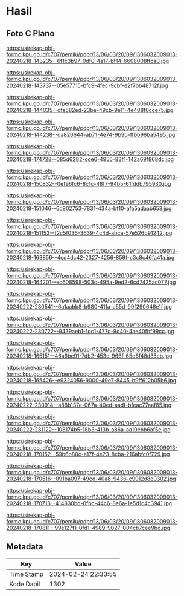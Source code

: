 # Hasil

## Foto C Plano

https://sirekap-obj-formc.kpu.go.id/c707/pemilu/pdpr/13/06/03/20/09/1306032009013-20240218-143235--6f1c3b97-0df0-4a17-bf14-6608008ffca0.jpg

https://sirekap-obj-formc.kpu.go.id/c707/pemilu/pdpr/13/06/03/20/09/1306032009013-20240218-143737--05e57715-bfc9-4fec-9cbf-e2f7bb48712f.jpg

https://sirekap-obj-formc.kpu.go.id/c707/pemilu/pdpr/13/06/03/20/09/1306032009013-20240218-144035--dfe582ed-23be-49cb-9e11-4e408f0cce75.jpg

https://sirekap-obj-formc.kpu.go.id/c707/pemilu/pdpr/13/06/03/20/09/1306032009013-20240218-144238--da826644-ab71-4e74-9b9b-ffbb96ba5495.jpg

https://sirekap-obj-formc.kpu.go.id/c707/pemilu/pdpr/13/06/03/20/09/1306032009013-20240218-174728--085d6282-cce6-4956-83f1-142a69f868dc.jpg

https://sirekap-obj-formc.kpu.go.id/c707/pemilu/pdpr/13/06/03/20/09/1306032009013-20240218-150832--0ef96fc6-8c1c-48f7-94b5-61fddb795930.jpg

https://sirekap-obj-formc.kpu.go.id/c707/pemilu/pdpr/13/06/03/20/09/1306032009013-20240218-151046--6c902753-7831-434a-bf10-afa5adaab653.jpg

https://sirekap-obj-formc.kpu.go.id/c707/pemilu/pdpr/13/06/03/20/09/1306032009013-20240218-151153--f2c5f036-3639-4c4d-abca-57e526b91242.jpg

https://sirekap-obj-formc.kpu.go.id/c707/pemilu/pdpr/13/06/03/20/09/1306032009013-20240218-163856--4cd4dc42-2327-4256-859f-c3c8c46fa41a.jpg

https://sirekap-obj-formc.kpu.go.id/c707/pemilu/pdpr/13/06/03/20/09/1306032009013-20240218-164201--ec608598-503c-495a-9ed2-6cd7425ac077.jpg

https://sirekap-obj-formc.kpu.go.id/c707/pemilu/pdpr/13/06/03/20/09/1306032009013-20240222-230541--6a1aabb8-b980-411a-a55d-99f290646e1f.jpg

https://sirekap-obj-formc.kpu.go.id/c707/pemilu/pdpr/13/06/03/20/09/1306032009013-20240222-230722--9439aeb1-1dc1-477d-9d40-4ae40fbf99cc.jpg

https://sirekap-obj-formc.kpu.go.id/c707/pemilu/pdpr/13/06/03/20/09/1306032009013-20240218-165151--46a6be91-7db2-453e-966f-65d6f48d35cb.jpg

https://sirekap-obj-formc.kpu.go.id/c707/pemilu/pdpr/13/06/03/20/09/1306032009013-20240218-165426--e9324056-9000-49e7-8445-b9ff612b05b6.jpg

https://sirekap-obj-formc.kpu.go.id/c707/pemilu/pdpr/13/06/03/20/09/1306032009013-20240222-230914--a88b137e-067a-40ed-aadf-bfeac77aaf85.jpg

https://sirekap-obj-formc.kpu.go.id/c707/pemilu/pdpr/13/06/03/20/09/1306032009013-20240222-231122--108174b5-18b3-413b-a86a-aa10ebb6af5e.jpg

https://sirekap-obj-formc.kpu.go.id/c707/pemilu/pdpr/13/06/03/20/09/1306032009013-20240218-170152--59b6b80c-e17f-4e23-8cba-216abfc0f729.jpg

https://sirekap-obj-formc.kpu.go.id/c707/pemilu/pdpr/13/06/03/20/09/1306032009013-20240218-170516--091ba097-49cd-40a8-9436-c9912d8e0302.jpg

https://sirekap-obj-formc.kpu.go.id/c707/pemilu/pdpr/13/06/03/20/09/1306032009013-20240218-170713--414830bd-0fbc-44c6-8e6a-1e5d1c4c3941.jpg

https://sirekap-obj-formc.kpu.go.id/c707/pemilu/pdpr/13/06/03/20/09/1306032009013-20240218-170811--99e127f1-0fd1-4989-9027-004cb7cee9bd.jpg


## Metadata

| Key        | Value               |
| ---------- | ------------------- |
| Time Stamp | 2024-02-24 22:33:55 |
| Kode Dapil | 1302                |



